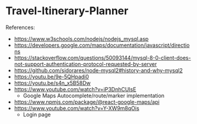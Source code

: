 # Travel-Itinerary-Planner

References:

- https://www.w3schools.com/nodejs/nodejs_mysql.asp
- https://developers.google.com/maps/documentation/javascript/directions
- https://stackoverflow.com/questions/50093144/mysql-8-0-client-does-not-support-authentication-protocol-requested-by-server
- https://github.com/sidorares/node-mysql2#history-and-why-mysql2
- https://youtu.be/9e-5QHpadi0
- https://youtu.be/s4n_x5B58Dw
- https://www.youtube.com/watch?v=iP3DnhCUIsE
  - Google Maps Autocomplete/route/marker implementation
- https://www.npmjs.com/package/@react-google-maps/api
- https://www.youtube.com/watch?v=Y-XW9m8qOis
  - Login page
